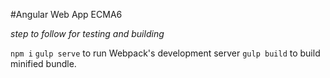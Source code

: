 #Angular Web App ECMA6

_step to follow for testing and building_

  `npm i`
  `gulp serve` to run Webpack's development server
  `gulp build` to build minified bundle. 

